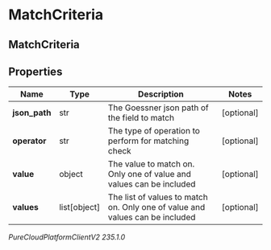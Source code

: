 # MatchCriteria

## MatchCriteria

## Properties

|Name | Type | Description | Notes|
|------------ | ------------- | ------------- | -------------|
| **json_path** | str | The Goessner json path of the field to match | [optional] |
| **operator** | str | The type of operation to perform for matching check | [optional] |
| **value** | object | The value to match on. Only one of value and values can be included | [optional] |
| **values** | list[object] | The list of values to match on. Only one of value and values can be included | [optional] |



_PureCloudPlatformClientV2 235.1.0_
